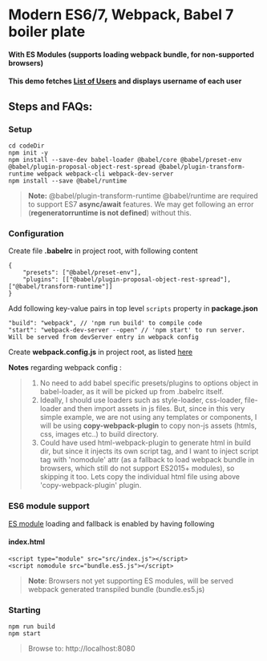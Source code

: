 # Modern ES6/7, Webpack, Babel 7 boiler plate
#### With ES Modules (supports loading webpack bundle, for non-supported browsers)
#### This demo fetches [List of Users](https://jsonplaceholder.typicode.com/users) and displays username of each user

## Steps and FAQs:

###  Setup
    cd codeDir
    npm init -y
    npm install --save-dev babel-loader @babel/core @babel/preset-env @babel/plugin-proposal-object-rest-spread @babel/plugin-transform-runtime webpack webpack-cli webpack-dev-server
    npm install --save @babel/runtime

> **Note:**  @babel/plugin-transform-runtime @babel/runtime are required to support ES7 **async/await** features. We may get following an error (**regeneratorruntime is not defined**) without this.


### Configuration

Create file **.babelrc** in project root, with following content

    {
	    "presets": ["@babel/preset-env"],
	    "plugins": [["@babel/plugin-proposal-object-rest-spread"], ["@babel/transform-runtime"]]
	}

Add following key-value pairs in top level `scripts`  property in **package.json**

    
	"build": "webpack", // 'npm run build' to compile code
	"start": "webpack-dev-server --open" // 'npm start' to run server. Will be served from devServer entry in webpack config
	

Create **webpack.config.js** in project root, as listed [here](https://raw.githubusercontent.com/saket-p/BabelWebPackStarter/master/webpack.config.js)

**Notes** regarding webpack config :
> 1. No need to add babel specific presets/plugins to options object in babel-loader, as it will be picked up from .babelrc itself.
> 2. Ideally, I should use loaders such as style-loader, css-loader, file-loader and then import assets in js files. But, since in this very simple example, we are not using any templates or components, I will be using **copy-webpack-plugin** to copy non-js assets (htmls, css, images etc..) to build  directory.
> 3. Could have used html-webpack-plugin to generate html in build dir, but since it injects its own script tag, and I want to inject script tag with 'nomodule' attr (as a fallback to load webpack bundle in browsers, which still do not support ES2015+ modules), so skipping it too. Lets copy the individual html file using above 'copy-webpack-plugin' plugin.

### ES6 module support

[ES module](https://developers.google.com/web/fundamentals/primers/modules) loading and fallback is enabled by having following

#### index.html
    <script type="module" src="src/index.js"></script>
    <script nomodule src="bundle.es5.js"></script>

>**Note**: Browsers not yet supporting ES modules, will be served webpack generated transpiled bundle (bundle.es5.js) 

### Starting

    npm run build
    npm start

> Browse to: http://localhost:8080
